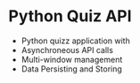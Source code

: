# Python Quiz API
 * Python quizz application with 
 * Asynchroneous API calls
 * Multi-window management
 * Data Persisting and Storing  
